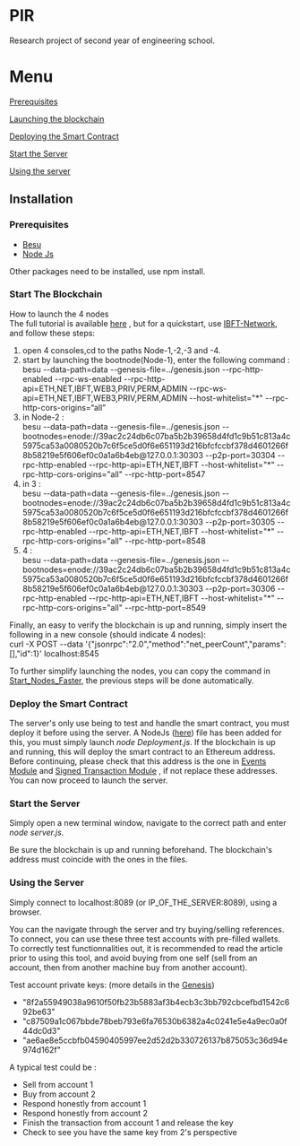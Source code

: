 # PIR
Research project of second year of engineering school.
# Menu
[Prerequisites](#prerequisites)

[Launching the blockchain](#start-the-blockchain)

[Deploying the Smart Contract](#deploy-the-smart-contract)

[Start the Server](#start-the-server)

[Using the server](#using-the-server)



## Installation

### Prerequisites
<ul>
  <li><a href="https://besu.hyperledger.org/en/stable/HowTo/Get-Started/Install-Binaries/">Besu</a></li>
  <li><a href="https://nodejs.org/en/">Node Js</a></li>
</ul>
Other packages need to be installed, use npm install.



### Start The Blockchain
How to launch the 4 nodes <br>
The full tutorial is available <a href="https://besu.hyperledger.org/en/stable/Tutorials/Private-Network/Create-IBFT-Network/">here<a> , but for a quickstart, use <a href="https://github.com/ColineVL/PIR/tree/master/IBFT-Network">IBFT-Network<a>, and follow these steps:
  <ol>
    <li>open 4 consoles,cd to the paths Node-1,-2,-3 and -4. </li>
    <li> start by launching the bootnode(Node-1), enter the following command : <br>
      besu --data-path=data --genesis-file=../genesis.json --rpc-http-enabled --rpc-ws-enabled --rpc-http-api=ETH,NET,IBFT,WEB3,PRIV,PERM,ADMIN --rpc-ws-api=ETH,NET,IBFT,WEB3,PRIV,PERM,ADMIN --host-whitelist="*" --rpc-http-cors-origins=“all”  </li>
    <li> in Node-2 : <br>
      besu --data-path=data --genesis-file=../genesis.json --bootnodes=enode://39ac2c24db6c07ba5b2b39658d4fd1c9b51c813a4c5975ca53a0080520b7c6f5ce5d0f6e651193d216bfcfccbf378d4601266f8b58219e5f606ef0c0a1a6b4eb@127.0.0.1:30303 --p2p-port=30304 --rpc-http-enabled --rpc-http-api=ETH,NET,IBFT --host-whitelist="*" --rpc-http-cors-origins="all" --rpc-http-port=8547 </li>
    <li> in 3 : <br>
      besu --data-path=data --genesis-file=../genesis.json --bootnodes=enode://39ac2c24db6c07ba5b2b39658d4fd1c9b51c813a4c5975ca53a0080520b7c6f5ce5d0f6e651193d216bfcfccbf378d4601266f8b58219e5f606ef0c0a1a6b4eb@127.0.0.1:30303 --p2p-port=30305 --rpc-http-enabled --rpc-http-api=ETH,NET,IBFT --host-whitelist="*" --rpc-http-cors-origins="all" --rpc-http-port=8548  </li>
    <li> 4 : <br>
      besu --data-path=data --genesis-file=../genesis.json --bootnodes=enode://39ac2c24db6c07ba5b2b39658d4fd1c9b51c813a4c5975ca53a0080520b7c6f5ce5d0f6e651193d216bfcfccbf378d4601266f8b58219e5f606ef0c0a1a6b4eb@127.0.0.1:30303 --p2p-port=30306 --rpc-http-enabled --rpc-http-api=ETH,NET,IBFT --host-whitelist="*" --rpc-http-cors-origins="all" --rpc-http-port=8549   </li>
  </ol>
   Finally, an easy to verify the blockchain is up and running, simply insert the following in a new console (should indicate 4 nodes): <br>
  curl -X POST --data '{"jsonrpc":"2.0","method":"net_peerCount","params":[],"id":1}' localhost:8545
  <br>
  
  To further simplify launching the nodes, you can copy the command in <a href="https://github.com/ColineVL/PIR/tree/master/Start_Nodes_Faster">Start_Nodes_Faster<a>, the previous steps will be done automatically.

### Deploy the Smart Contract

The server's only use being to test and handle the smart contract, you must deploy it before using the server. A NodeJs (<a href="https://github.com/ColineVL/PIR/tree/master/Solidity/Deployment.js">here<a>) file has been added for this, you must simply launch <i>node Deployment.js</i>. If the blockchain is up and running, this will deploy the smart contract to an Ethereum address. Before continuing, please check that this address is the one in <a href="https://github.com/ColineVL/PIR/tree/master/Server/js/EventsModule.js">Events Module<a> and <a href="https://github.com/ColineVL/PIR/tree/master/Server/js/SignedTransactionModule.js">Signed Transaction Module<a> , if not replace these addresses. You can now proceed to launch the server.


### Start the Server
Simply open a new terminal window, navigate to the correct path and enter <i>node server.js</i>.


Be sure the blockchain is up and running beforehand.
The blockchain's address must coincide with the ones in the files.

### Using the Server
Simply connect to localhost:8089 (or IP_OF_THE_SERVER:8089), using a browser. 

You can the navigate through the server and try buying/selling references. To connect, you can use these three test accounts with pre-filled wallets. To correctly test functionnalities out, it is recommended to read the article prior to using this tool, and avoid buying from one self (sell from an account, then from another machine buy from another account).

Test account private keys: (more details in the <a href="https://github.com/ColineVL/PIR/tree/master/IBFT-Network/genesis.json">Genesis<a>)
  <ul>
  <li>"8f2a55949038a9610f50fb23b5883af3b4ecb3c3bb792cbcefbd1542c692be63"</li>
  <li>"c87509a1c067bbde78beb793e6fa76530b6382a4c0241e5e4a9ec0a0f44dc0d3"</li>
  <li>"ae6ae8e5ccbfb04590405997ee2d52d2b330726137b875053c36d94e974d162f"</li>
</ul>

A typical test could be :
<ul>
  <li>Sell from account 1</li>
  <li>Buy from account 2</li>
  <li>Respond honestly from account 1</li>
  <li>Respond honestly from account 2</li>
  <li>Finish the transaction from account 1 and release the key</li>
  <li>Check to see you have the same key from 2's perspective</li>
</ul>
